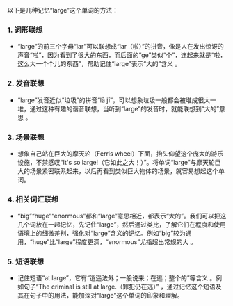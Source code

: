 以下是几种记忆“large”这个单词的方法：

### 1. 词形联想
 - “large”的前三个字母“lar”可以联想成“lar（啦）”的拼音，像是人在发出惊讶的声音“啦”，因为看到了很大的东西，而后面的“ge”类似“个”，连起来就是“啦，这么大一个个儿的东西”，帮助记住“large”表示“大的”含义 。

### 2. 发音联想
 - “large”发音近似“垃圾”的拼音“lā jī”，可以想象垃圾一般都会被堆成很大一堆，通过这种有趣的谐音联想，当听到“large”的发音时，就能联想到“大的”意思 。

### 3. 场景联想
 - 想象自己站在巨大的摩天轮（Ferris wheel）下面，抬头仰望这个庞大的游乐设施，不禁感叹“It's so large!（它如此之大！）”。将单词“large”与摩天轮巨大的场景紧密联系起来，以后再看到类似巨大物体的场景，就容易想起这个单词。 

### 4. 相关词汇联想
 - “big”“huge”“enormous”都和“large”意思相近，都表示“大的”。我们可以把这几个词放在一起记忆，先记住“large”，然后通过类比，了解它们在程度和使用语境上的细微差别，强化对“large”含义的记忆。例如“big”较为通用，“huge”比“large”程度更深，“enormous”尤指超出常规的大 。

### 5. 短语联想
 - 记住短语“at large”，它有“逍遥法外；一般说来；在逃；整个的”等含义 。例如句子“The criminal is still at large.（罪犯仍在逃）” ，通过记忆这个短语及其在句子中的用法，能加深对“large”这个单词的印象和理解。 
